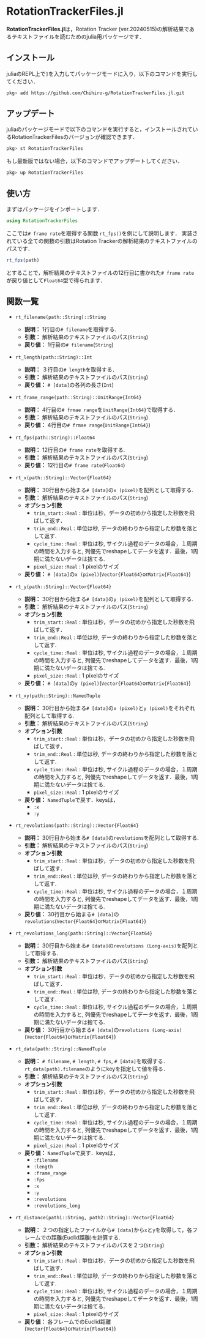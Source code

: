 # RotationTrackerFiles.jl
**RotationTrackerFiles.jl**は，Rotation Tracker (ver.20240515)の解析結果であるテキストファイルを読むためのjulia用パッケージです．

## インストール
juliaのREPL上で`]`を入力してパッケージモードに入り，以下のコマンドを実行してください．
```sh
pkg> add https://github.com/Chihiro-g/RotationTrackerFiles.jl.git
```

## アップデート
juliaのパッケージモードで以下のコマンドを実行すると，インストールされているRotationTrackerFilesのバージョンが確認できます．
```sh
pkg> st RotationTrackerFiles
```
もし最新版ではない場合，以下のコマンドでアップデートしてください．
```sh
pkg> up RotationTrackerFiles
```

## 使い方
まずはパッケージをインポートします．
```julia
using RotationTrackerFiles
```

ここでは`# frame rate`を取得する関数 `rt_fps()`を例にして説明します．
実装されている全ての関数の引数はRotation Trackerの解析結果のテキストファイルのパスです．

```julia
rt_fps(path)
```

とすることで，解析結果のテキストファイルの12行目に書かれた`# frame rate`が戻り値として`Float64`型で得られます．

## 関数一覧
* `rt_filename(path::String)::String`
  * **説明：** 1行目の`# filename`を取得する.
  * **引数：** 解析結果のテキストファイルのパス(`String`)
  * **戻り値：** 1行目の`# filename`(`String`)

* `rt_length(path::String)::Int`
  * **説明：** ３行目の`# length`を取得する．
  * **引数：** 解析結果のテキストファイルのパス(`String`)
  * **戻り値：** `# [data]`の各列の長さ(`Int`)

* `rt_frame_range(path::String)::UnitRange{Int64}`
  * **説明：** 4行目の`# frmae range`を`UnitRange{Int64}`で取得する．
  * **引数：** 解析結果のテキストファイルのパス(`String`)
  * **戻り値：** 4行目の`# frmae range`(`UnitRange{Int64}`)

* `rt_fps(path::String)::Float64`
  * **説明：** 12行目の`# frame rate`を取得する.
  * **引数：** 解析結果のテキストファイルのパス(`String`)
  * **戻り値：** 12行目の`# frame rate`(`Float64`)

* `rt_x(path::String)::Vector{Float64}`
  * **説明：** 30行目から始まる`# [data]`の`x (pixel)`を配列として取得する.
  * **引数：** 解析結果のテキストファイルのパス(`String`)
  * **オプション引数**
    * `trim_start::Real` : 単位は秒，データの初めから指定した秒数を飛ばして返す．
    * `trim_end::Real` : 単位は秒, データの終わりから指定した秒数を落として返す.
    * `cycle_time::Real` : 単位は秒, サイクル過程のデータの場合，１周期の時間を入力すると, 列優先でreshapeしてデータを返す．最後，1周期に満たないデータは捨てる.
    * `pixel_size::Real` : 1 pixelのサイズ
  * **戻り値：** `# [data]`の`x (pixel)`(`Vector{Float64}`or`Matrix{Float64}`)

* `rt_y(path::String)::Vector{Float64}`
  * **説明：** 30行目から始まる`# [data]`の`y (pixel)`を配列として取得する.
  * **引数：** 解析結果のテキストファイルのパス(`String`)
  * **オプション引数**
    * `trim_start::Real` : 単位は秒，データの初めから指定した秒数を飛ばして返す．
    * `trim_end::Real` : 単位は秒, データの終わりから指定した秒数を落として返す.
    * `cycle_time::Real` : 単位は秒, サイクル過程のデータの場合，１周期の時間を入力すると, 列優先でreshapeしてデータを返す．最後，1周期に満たないデータは捨てる.
    * `pixel_size::Real` : 1 pixelのサイズ
  * **戻り値：** `# [data]`の`y (pixel)`(`Vector{Float64}`or`Matrix{Float64}`)

* `rt_xy(path::String)::NamedTuple`
  * **説明：** 30行目から始まる`# [data]`の`x (pixel)`と`y (pixel)`をそれぞれ配列として取得する.
  * **引数：** 解析結果のテキストファイルのパス(`String`)
  * **オプション引数**
    * `trim_start::Real` : 単位は秒，データの初めから指定した秒数を飛ばして返す．
    * `trim_end::Real` : 単位は秒, データの終わりから指定した秒数を落として返す.
    * `cycle_time::Real` : 単位は秒, サイクル過程のデータの場合，１周期の時間を入力すると, 列優先でreshapeしてデータを返す．最後，1周期に満たないデータは捨てる.
    * `pixel_size::Real` : 1 pixelのサイズ
  * **戻り値：** `NamedTuple`で戻す．keysは，
    * `:x`
    * `:y`

* `rt_revolutions(path::String)::Vector{Float64}`
  * **説明：** 30行目から始まる`# [data]`の`revolutions`を配列として取得する.
  * **引数：** 解析結果のテキストファイルのパス(`String`)
  * **オプション引数**
    * `trim_start::Real` : 単位は秒，データの初めから指定した秒数を飛ばして返す．
    * `trim_end::Real` : 単位は秒, データの終わりから指定した秒数を落として返す.
    * `cycle_time::Real` : 単位は秒, サイクル過程のデータの場合，１周期の時間を入力すると, 列優先でreshapeしてデータを返す．最後，1周期に満たないデータは捨てる.
  * **戻り値：** 30行目から始まる`# [data]`の`revolutions`(`Vector{Float64}`or`Matrix{Float64}`)

* `rt_revolutions_long(path::String)::Vector{Float64}`
  * **説明：** 30行目から始まる`# [data]`の`revolutions (Long-axis)`を配列として取得する.
  * **引数：** 解析結果のテキストファイルのパス(`String`)
  * **オプション引数**
    * `trim_start::Real` : 単位は秒，データの初めから指定した秒数を飛ばして返す．
    * `trim_end::Real` : 単位は秒, データの終わりから指定した秒数を落として返す.
    * `cycle_time::Real` : 単位は秒, サイクル過程のデータの場合，１周期の時間を入力すると, 列優先でreshapeしてデータを返す．最後，1周期に満たないデータは捨てる.
  * **戻り値：** 30行目から始まる`# [data]`の`revolutions (Long-axis)`(`Vector{Float64}`or`Matrix{Float64}`)

* `rt_data(path::String)::NamedTuple`
  * **説明：** `# filename`, `# length`, `# fps`, `# [data]`を取得する．`rt_data(path).filename`のようにkeyを指定して値を得る．
  * **引数：** 解析結果のテキストファイルのパス(`String`)
  * **オプション引数**
    * `trim_start::Real` : 単位は秒，データの初めから指定した秒数を飛ばして返す．
    * `trim_end::Real` : 単位は秒, データの終わりから指定した秒数を落として返す.
    * `cycle_time::Real` : 単位は秒, サイクル過程のデータの場合，１周期の時間を入力すると, 列優先でreshapeしてデータを返す．最後，1周期に満たないデータは捨てる.
    * `pixel_size::Real` : 1 pixelのサイズ
  * **戻り値：** `NamedTuple`で戻す．keysは，
    * `:filename`
    * `:length`
    * `:frame_range`
    * `:fps`
    * `:x`
    * `:y`
    * `:revolutions`
    * `:revolutions_long`

* `rt_distance(path1::String, path2::String)::Vector{Float64}`
  * **説明：** ２つの指定したファイルから`# [data]`から`x`と`y`を取得して，各フレームでの距離(Euclid距離)を計算する.
  * **引数：** 解析結果のテキストファイルのパスを２つ(`String`)
  * **オプション引数**
    * `trim_start::Real` : 単位は秒，データの初めから指定した秒数を飛ばして返す．
    * `trim_end::Real` : 単位は秒, データの終わりから指定した秒数を落として返す.
    * `cycle_time::Real` : 単位は秒, サイクル過程のデータの場合，１周期の時間を入力すると, 列優先でreshapeしてデータを返す．最後，1周期に満たないデータは捨てる.
    * `pixel_size::Real` : 1 pixelのサイズ
  * **戻り値：** 各フレームでのEuclid距離(`Vector{Float64}`or`Matrix{Float64}`)
